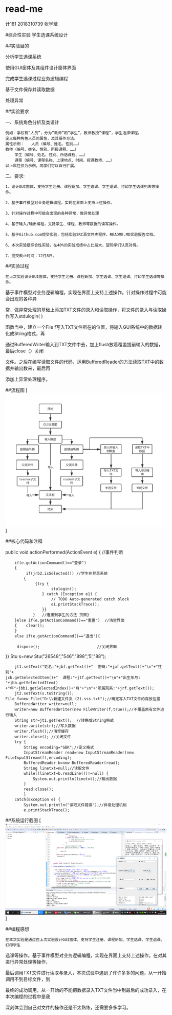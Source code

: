 # read-me
计181 2018310739 张学斌

#综合性实验  学生选课系统设计

##实验目的

  分析学生选课系统
  
  使用GUI窗体及其组件设计窗体界面 
  
  完成学生选课过程业务逻辑编程 
  
  基于文件保存并读取数据 
  
  处理异常
  
##实验要求

  一、系统角色分析及类设计
  
    例如：学校有“人员”，分为“教师”和“学生”，教师教授“课程”，学生选择课程。
    定义每种角色人员的属性，及其操作方法。
    属性示例：	人员（编号、姓名、性别……）
    教师（编号、姓名、性别、所授课程、……）
		学生（编号、姓名、性别、所选课程、……）
		课程（编号、课程名称、上课地点、时间、授课教师、……）
    以上属性仅为示例，同学们可以自行扩展。
    
  二、要求:
  
    1、设计GUI窗体，支持学生注册、课程新加、学生选课、学生退课、打印学生选课列表等操作。
    
    2、基于事件模型对业务逻辑编程，实现在界面上支持上述操作。
    
    3、针对操作过程中可能会出现的各种异常，做异常处理
    
    4、基于输入/输出编程，支持学生、课程、教师等数据的读写操作。
    
    5、基于Github.com提交实验，包括实验SRC源文件夹程序、README.MD实验报告文档。
    
    6、本次实验是综合性实验，在40%的实验成绩中占比最大，望同学们认真对待。
    
    7、提交截止时间：12月8日。
##实验过程

    在上次实验设计GUI窗体，支持学生注册、课程新加、学生选课、学生退课、打印学生选课等操作。
    
基于事件模型对业务逻辑编程，实现在界面上支持上述操作。针对操作过程中可能会出现的各种异

常，做异常处理的基础上添加TXT文件的录入和读取操作，将文件的录入与读取操作写入stdulogin( )

函数当中，建立一个File f写入TXT文件所在的位置，将输入GUI系统中的数据转化成String格式，再

通过BufferedWriter输入到TXT文件中去，加上flush放着覆盖提前输入的数据，最后close（）关闭

文件。之后在编写读取文件的代码，运用BufferedReader的方法读取TXT中的数据并输出数来，最后再

添加上异常处理程序。

##流程图
[![](https://github.com/wasdjk/read-me/blob/master/%E6%B5%81%E7%A8%8B%E5%9B%BE.png)]

##核心代码和注释

public void actionPerformed(ActionEvent e) {            //事件判断

        if(e.getActionCommand()=="登录")  
        {  
             if(jrb2.isSelected()) //学生在登录系统  
            {           
                 {try {
						stulogin();
					} catch (Exception e1) {
						// TODO Auto-generated catch block
						e1.printStackTrace();
					}}
				}   //连接到学生的方法 页面}
        }else if(e.getActionCommand()=="重置")  //清空界面
        {  	 clear();  
        }             
        else if(e.getActionCommand()=="退出"){
	
       	 dispose(); 						//关闭界面      
}}
 Stu s=new Stu("26548","546","898",'5',"88");
 
    	jt1.setText("姓名:"+jbf.getText()+"  密码:"+jpf.getText()+"\n"+"性别"+
    jcb.getSelectedItem()+"  课程:"+jtf.getText()+"\n"+"出生年月: "+jbb.getSelectedItem()
    +"年"+jbb1.getSelectedIndex()+"月"+"\n"+"所属院系:"+jrf.getText());       
    	jt2.setText(s.toString());		
	File f=new File("D:\\新建文件夹 (2).sss.txt");//确定写入TXT文件的存放位置
      	BufferedWriter writer=null;
    	writer=new BufferedWriter(new FileWriter(f,true));//不覆盖原有文件进行输入
      	String str=jt1.getText();  //转换成String格式
      	writer.write(str);//写入数据
    	writer.flush();//清空缓存
    	writer.close(); //关闭文件
      	try {
      		String encoding="GBK";//定义格式
    		InputStreamReader read=new InputStreamReader(new FileInputStream(f),encoding);
    		BufferedReader b=new BufferedReader(read);
    		String linetxt=null;//读取文件
    		while((linetxt=b.readLine())!=null) {
    			System.out.println(linetxt);//输出数据
    		}
    		read.close(); 
    		}
      	catch(Exception e) {
      		System.out.println("读取文件错误");//异常处理机制
      		e.printStackTrace();
		
##系统运行截图
[![](https://github.com/wasdjk/read-me/blob/master/%E8%BF%90%E8%A1%8C%E6%88%AA%E5%9B%BE.png)]

##编程感想

    在本次实验是通过在上次实验设计GUI窗体，支持学生注册、课程新加、学生选课、学生退课、打印学生
    
选课等操作。基于事件模型对业务逻辑编程，实现在界面上支持上述操作。在对其进行异常处理等操作，

最后调用TXT文件进行读取与录入，本次试验中遇到了许许多多的问题，从一开始调用不到目标文件，到

最终的成功调用，从一开始的不能把数据录入TXT文件当中到最后的成功录入，在本次编程的过程中是我

深刻体会到自己对文件的操作还是不太熟练，还需要多多学习。
